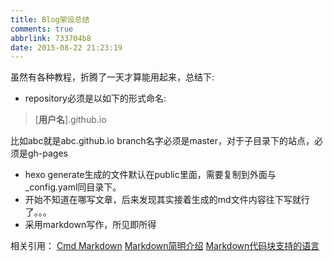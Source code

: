```yaml
---
title: Blog架设总结
comments: true
abbrlink: 733704b8
date: 2015-08-22 21:23:19
---
```

虽然有各种教程，折腾了一天才算能用起来，总结下:
* repository必须是以如下的形式命名:
> [**用户名**].github.io

比如abc就是abc.github.io
branch名字必须是master，对于子目录下的站点，必须是gh-pages  
* hexo generate生成的文件默认在public里面，需要复制到外面与_config.yaml同目录下。
* 开始不知道在哪写文章，后来发现其实接着生成的md文件内容往下写就行了。。。
* 采用markdown写作，所见即所得 

相关引用：
[Cmd Markdown](https://www.zybuluo.com/mdeditor)
[Markdown简明介绍](http://wowubuntu.com/markdown)
[Markdown代码块支持的语言](https://github.com/coapp/coapp.org/blob/master/src/dynamic/reference/garrett-flavored-markdown.html.md#precode)
